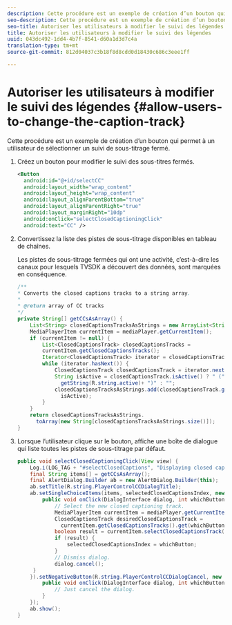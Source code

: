 ```yaml
---
description: Cette procédure est un exemple de création d’un bouton qui permet à un utilisateur de sélectionner un suivi de sous-titrage fermé.
seo-description: Cette procédure est un exemple de création d’un bouton qui permet à un utilisateur de sélectionner un suivi de sous-titrage fermé.
seo-title: Autoriser les utilisateurs à modifier le suivi des légendes
title: Autoriser les utilisateurs à modifier le suivi des légendes
uuid: 043dc492-1dd4-4b7f-8541-d60a1d3d7c4a
translation-type: tm+mt
source-git-commit: 812d04037c3b18f8d8cdd0d18430c686c3eee1ff

---
```



# Autoriser les utilisateurs à modifier le suivi des légendes {#allow-users-to-change-the-caption-track}

Cette procédure est un exemple de création d’un bouton qui permet à un utilisateur de sélectionner un suivi de sous-titrage fermé.

1. Créez un bouton pour modifier le suivi des sous-titres fermés.

   ```xml
   <Button 
     android:id="@+id/selectCC" 
     android:layout_width="wrap_content" 
     android:layout_height="wrap_content" 
     android:layout_alignParentBottom="true" 
     android:layout_alignParentRight="true" 
     android:layout_marginRight="10dp" 
     android:onClick="selectClosedCaptioningClick" 
     android:text="CC" /> 
   ```

1. Convertissez la liste des pistes de sous-titrage disponibles en tableau de chaînes.

   Les pistes de sous-titrage fermées qui ont une activité, c’est-à-dire les canaux pour lesquels TVSDK a découvert des données, sont marquées en conséquence.

   ```java
   /** 
   * Converts the closed captions tracks to a string array. 
   * 
   * @return array of CC tracks 
   */ 
   private String[] getCCsAsArray() { 
       List<String> closedCaptionsTracksAsStrings = new ArrayList<String>(); 
       MediaPlayerItem currentItem = mediaPlayer.getCurrentItem(); 
       if (currentItem != null) { 
           List<ClosedCaptionsTrack> closedCaptionsTracks = 
           currentItem.getClosedCaptionsTracks(); 
           Iterator<ClosedCaptionsTrack> iterator = closedCaptionsTracks.iterator(); 
           while (iterator.hasNext()) { 
               ClosedCaptionsTrack closedCaptionsTrack = iterator.next(); 
               String isActive = closedCaptionsTrack.isActive() ? " (" +  
                 getString(R.string.active)+ ")" : ""; 
               closedCaptionsTracksAsStrings.add(closedCaptionsTrack.getName() +  
                 isActive); 
           } 
       } 
       return closedCaptionsTracksAsStrings. 
         toArray(new String[closedCaptionsTracksAsStrings.size()]); 
   } 
   ```

1. Lorsque l’utilisateur clique sur le bouton, affiche une boîte de dialogue qui liste toutes les pistes de sous-titrage par défaut.

   ```java
   public void selectClosedCaptioningClick(View view) { 
       Log.i(LOG_TAG + "#selectClosedCaptions", "Displaying closed captions chooser dialog."); 
       final String items[] = getCCsAsArray(); 
       final AlertDialog.Builder ab = new AlertDialog.Builder(this); 
       ab.setTitle(R.string.PlayerControlCCDialogTitle); 
       ab.setSingleChoiceItems(items, selectedClosedCaptionsIndex, new DialogInterface.OnClickListener() { 
           public void onClick(DialogInterface dialog, int whichButton) { 
               // Select the new closed captioning track. 
               MediaPlayerItem currentItem = mediaPlayer.getCurrentItem(); 
               ClosedCaptionsTrack desiredClosedCaptionsTrack =  
                 currentItem.getClosedCaptionsTracks().get(whichButton); 
               boolean result = currentItem.selectClosedCaptionsTrack(desiredClosedCaptionsTrack); 
               if (result) { 
                   selectedClosedCaptionsIndex = whichButton; 
               } 
               // Dismiss dialog. 
               dialog.cancel(); 
        } 
       }).setNegativeButton(R.string.PlayerControlCCDialogCancel, new DialogInterface.OnClickListener() { 
           public void onClick(DialogInterface dialog, int whichButton) { 
               // Just cancel the dialog. 
           } 
       }); 
       ab.show(); 
   } 
   ```

